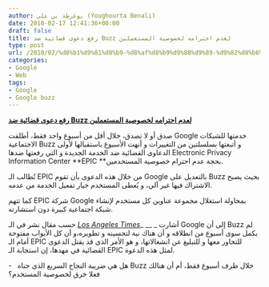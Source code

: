 ```yaml
---
author: يوغرطة بن علي (Youghourta Benali)
date: 2010-02-17 12:41:36+00:00
draft: false
title: رفع دعوى قضائية ضد Buzz لعدم احترامه لخصوصية المستعملين
type: post
url: /2010/02/%d8%b1%d9%81%d8%b9-%d8%af%d8%b9%d9%88%d9%89-%d9%82%d8%b6%d8%a7%d8%a6%d9%8a%d8%a9-%d8%b6%d8%af-buzz-%d9%84%d8%b9%d8%af%d9%85-%d8%a7%d8%ad%d8%aa%d8%b1%d8%a7%d9%85%d9%87-%d9%84%d8%ae%d8%b5%d9%88%d8%b5/
categories:
- Google
- Web
tags:
- Google
- Google buzz
---
```


[**رفع دعوى قضائية ضد Buzz لعدم احترامه لخصوصية المستعملين**](https://www.it-scoop.com/2010/02/%d8%b1%d9%81%d8%b9-%d8%af%d8%b9%d9%88%d9%89-%d9%82%d8%b6%d8%a7%d8%a6%d9%8a%d8%a9-%d8%b6%d8%af-buzz-%d9%84%d8%b9%d8%af%d9%85-%d8%a7%d8%ad%d8%aa%d8%b1%d8%a7%d9%85%d9%87-%d9%84%d8%ae%d8%b5%d9%88%d8%b5/)


صدق أو لا تصدق، خلال أقل من أسبوع واحد فقط، أطلقت Google خدمتها للشبكات الاجتماعية Buzz و أتبعتها بسلسلتين من التغييرات و أنهت الأسبوع باستقبالها لأولى الدعاوى القضائية ضد الخدمة الجديدة و التي رفعتها ضدها Electronic Privacy Information Center **EPIC **بحجة عدم احترام خصوصية المستخدمين.

[](https://www.it-scoop.com/2010/02/%d8%b1%d9%81%d8%b9-%d8%af%d8%b9%d9%88%d9%89-%d9%82%d8%b6%d8%a7%d8%a6%d9%8a%d8%a9-%d8%b6%d8%af-buzz-%d9%84%d8%b9%d8%af%d9%85-%d8%a7%d8%ad%d8%aa%d8%b1%d8%a7%d9%85%d9%87-%d9%84%d8%ae%d8%b5%d9%88%d8%b5/)

تُطالب الـ EPIC من خلال هذه الدعوى بأن تقوم Google بالتعديل على Buzz بحيث يصبح الاشتراك فيها غير آلي، و يُعطى المستخدم خيار تفعيل الخدمة من عدمه.

كما تتهم EPIC شركة Google بمحاولة استغلال مجموعة عناوين كل مستخدم لإنشاء شبكة اجتماعية كبيرة دون استشارته.

حسب مقال نشر في الـ _[Los Angeles Times](http://latimesblogs.latimes.com/technology/2010/02/privacy-google-buzz.html)__ __ _ أشارت Google إلى أن Buzz لم يكمل سوى أسبوع من انطلاقه و أن هناك نية لتحسينه و تطويره،و أن كل الأبواب مفتوحة أمام الـ EPIC للتحاور معها و للتبليغ عن انشغالاتها، و هو الأمر الذي قد يقتل الدعوى القضائية في مهدها، إن استجابة الـ EPIC لمثل هذه الدعوة.

-   هل هي ضريبة النجاح السريع الذي جناه Buzz خلال ظرف أسبوع فقط، أم أن هنالك فعلا خرق لخصوصية المستخدم؟
